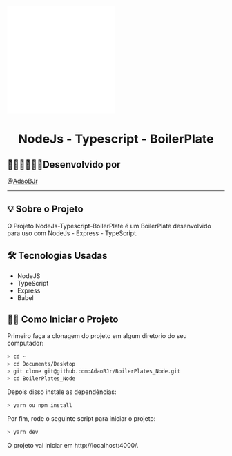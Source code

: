 <img src="readme/nodejs_animation.gif" width="250" height="250" >

<h1 align="center"> NodeJs - Typescript - BoilerPlate </h1>

## 🧑🏻‍💻🧑🏻‍💻Desenvolvido por

@[AdaoBJr](https://bitbucket.org/AdaoBJr/)
<br>

---

## 💡 Sobre o Projeto

O Projeto NodeJs-Typescript-BoilerPlate é um BoilerPlate desenvolvido para uso com NodeJs - Express - TypeScript.

## 🛠 Tecnologias Usadas

- NodeJS
- TypeScript
- Express
- Babel

## 🧙‍♂️ Como Iniciar o Projeto

Primeiro faça a clonagem do projeto em algum diretorio do seu computador:

```bash
> cd ~
> cd Documents/Desktop
> git clone git@github.com:AdaoBJr/BoilerPlates_Node.git
> cd BoilerPlates_Node
```

Depois disso instale as dependências:

```bash
> yarn ou npm install
```

Por fim, rode o seguinte script para iniciar o projeto:

```bash
> yarn dev
```

O projeto vai iniciar em http://localhost:4000/.
